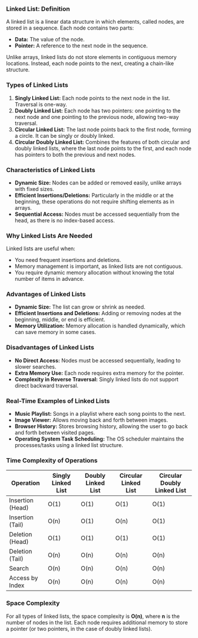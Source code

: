 ### Linked List: Definition
A linked list is a linear data structure in which elements, called nodes, are stored in a sequence. Each node contains two parts:
- **Data:** The value of the node.
- **Pointer:** A reference to the next node in the sequence.

Unlike arrays, linked lists do not store elements in contiguous memory locations. Instead, each node points to the next, creating a chain-like structure.

### Types of Linked Lists
1. **Singly Linked List:** Each node points to the next node in the list. Traversal is one-way.
2. **Doubly Linked List:** Each node has two pointers: one pointing to the next node and one pointing to the previous node, allowing two-way traversal.
3. **Circular Linked List:** The last node points back to the first node, forming a circle. It can be singly or doubly linked.
4. **Circular Doubly Linked List:** Combines the features of both circular and doubly linked lists, where the last node points to the first, and each node has pointers to both the previous and next nodes.

### Characteristics of Linked Lists
- **Dynamic Size:** Nodes can be added or removed easily, unlike arrays with fixed sizes.
- **Efficient Insertions/Deletions:** Particularly in the middle or at the beginning, these operations do not require shifting elements as in arrays.
- **Sequential Access:** Nodes must be accessed sequentially from the head, as there is no index-based access.

### Why Linked Lists Are Needed
Linked lists are useful when:
- You need frequent insertions and deletions.
- Memory management is important, as linked lists are not contiguous.
- You require dynamic memory allocation without knowing the total number of items in advance.

### Advantages of Linked Lists
- **Dynamic Size:** The list can grow or shrink as needed.
- **Efficient Insertions and Deletions:** Adding or removing nodes at the beginning, middle, or end is efficient.
- **Memory Utilization:** Memory allocation is handled dynamically, which can save memory in some cases.

### Disadvantages of Linked Lists
- **No Direct Access:** Nodes must be accessed sequentially, leading to slower searches.
- **Extra Memory Use:** Each node requires extra memory for the pointer.
- **Complexity in Reverse Traversal:** Singly linked lists do not support direct backward traversal.

### Real-Time Examples of Linked Lists
- **Music Playlist:** Songs in a playlist where each song points to the next.
- **Image Viewer:** Allows moving back and forth between images.
- **Browser History:** Stores browsing history, allowing the user to go back and forth between visited pages.
- **Operating System Task Scheduling:** The OS scheduler maintains the processes/tasks using a linked list structure.

### Time Complexity of Operations
| Operation       | Singly Linked List | Doubly Linked List | Circular Linked List | Circular Doubly Linked List |
|-----------------|--------------------|---------------------|-----------------------|-----------------------------|
| Insertion (Head)| O(1)               | O(1)               | O(1)                  | O(1)                        |
| Insertion (Tail)| O(n)               | O(1)               | O(n)                  | O(1)                        |
| Deletion (Head) | O(1)               | O(1)               | O(1)                  | O(1)                        |
| Deletion (Tail) | O(n)               | O(n)               | O(n)                  | O(n)                        |
| Search          | O(n)               | O(n)               | O(n)                  | O(n)                        |
| Access by Index | O(n)               | O(n)               | O(n)                  | O(n)                        |

### Space Complexity
For all types of linked lists, the space complexity is **O(n)**, where **n** is the number of nodes in the list. Each node requires additional memory to store a pointer (or two pointers, in the case of doubly linked lists).